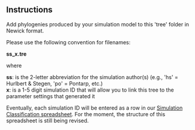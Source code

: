 ## Instructions

Add phylogenies produced by your simulation model to this 'tree' folder in Newick format.

Please use the following convention for filenames:

**ss_x.tre**

where

**ss**: is the 2-letter abbreviation for the simulation author(s) (e.g., 'hs' = Hurlbert & Stegen, 'po' = Pontarp, etc.)  
**x**:	is a 1-5 digit simulation ID that will allow you to link this tree to the parameter settings that generated it

Eventually, each simulation ID will be entered as a row in our [Simulation Classification spreadsheet](https://docs.google.com/spreadsheets/d/1pcUuINauW11cE5OpHVQf_ZuzHzhm2VJkCn7-lSEJXYI/edit#gid=0). 
For the moment, the structure of this spreadsheet is still being revised.
